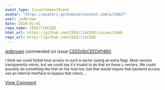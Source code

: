 ```yaml
---
event_type: IssueCommentEvent
avatar: "https://avatars.githubusercontent.com/u/3303?"
user: jedbrown
date: 2024-02-02
repo_name: CEED/libCEED
html_url: https://github.com/CEED/libCEED/issues/1460
repo_url: https://github.com/CEED/libCEED
---
```


<a href='https://github.com/jedbrown' target='_blank'>jedbrown</a> commented on issue <a href='https://github.com/CEED/libCEED/issues/1460' target='_blank'>CEED/libCEED#1460</a>.

<small>I think we could forbid host access to such a vector (using an extra flag). Most vectors transparently mirror, but we could say it's invalid to do that on these L-vectors. We could possibly do something like that on the host too, but that would require that backend access use an internal interface to bypass that check....</small>

<a href='https://github.com/CEED/libCEED/issues/1460' target='_blank'>View Comment</a>